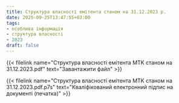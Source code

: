 ```yaml
---
title: Структура власності емітента станом на 31.12.2023 р.
date: 2025-09-25T13:47:55+03:00
tags:
- особлива інформація
- структура власності
- 2023
draft: false
---
```


{{< filelink name="Структура власності емітента MTK станом на 31.12.2023.pdf" text="Завантажити файл" >}}

{{< filelink name="Структура власності емітента MTK станом на 31.12.2023.pdf.p7s" text="Кваліфікований електронний підпис на документі (печатка)" >}}
